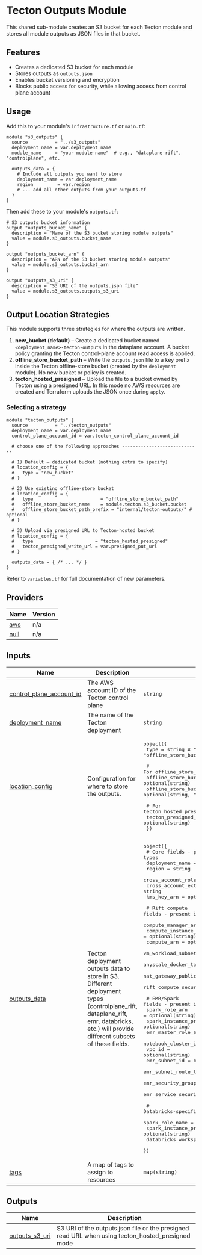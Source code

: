# Tecton Outputs Module

This shared sub-module creates an S3 bucket for each Tecton module and stores all module outputs as JSON files in that bucket.

## Features

- Creates a dedicated S3 bucket for each module
- Stores outputs as `outputs.json`
- Enables bucket versioning and encryption
- Blocks public access for security, while allowing access from control plane account

## Usage

Add this to your module's `infrastructure.tf` or `main.tf`:

```hcl
module "s3_outputs" {
  source          = "../s3_outputs"
  deployment_name = var.deployment_name
  module_name     = "your-module-name"  # e.g., "dataplane-rift", "controlplane", etc.

  outputs_data = {
    # Include all outputs you want to store
    deployment_name = var.deployment_name
    region         = var.region
    # ... add all other outputs from your outputs.tf
  }
}
```

Then add these to your module's `outputs.tf`:

```hcl
# S3 outputs bucket information
output "outputs_bucket_name" {
  description = "Name of the S3 bucket storing module outputs"
  value = module.s3_outputs.bucket_name
}

output "outputs_bucket_arn" {
  description = "ARN of the S3 bucket storing module outputs"
  value = module.s3_outputs.bucket_arn
}

output "outputs_s3_uri" {
  description = "S3 URI of the outputs.json file"
  value = module.s3_outputs.outputs_s3_uri
}
```

## Output Location Strategies

This module supports three strategies for where the outputs are written.

1. **new_bucket (default)** – Create a dedicated bucket named `<deployment_name>-tecton-outputs` in the dataplane account.  A bucket policy granting the Tecton control-plane account read access is applied.
2. **offline_store_bucket_path** – Write the `outputs.json` file to a key prefix inside the Tecton offline-store bucket (created by the `deployment` module).  No new bucket or policy is created.
3. **tecton_hosted_presigned** – Upload the file to a bucket owned by Tecton using a presigned URL.  In this mode no AWS resources are created and Terraform uploads the JSON once during `apply`.

### Selecting a strategy

```hcl
module "tecton_outputs" {
  source          = "../tecton_outputs"
  deployment_name = var.deployment_name
  control_plane_account_id = var.tecton_control_plane_account_id

  # choose one of the following approaches -----------------------------

  # 1) Default – dedicated bucket (nothing extra to specify)
  # location_config = {
  #   type = "new_bucket"
  # }

  # 2) Use existing offline-store bucket
  # location_config = {
  #   type                         = "offline_store_bucket_path"
  #   offline_store_bucket_name    = module.tecton.s3_bucket.bucket
  #   offline_store_bucket_path_prefix = "internal/tecton-outputs/" # optional
  # }

  # 3) Upload via presigned URL to Tecton-hosted bucket
  # location_config = {
  #   type                       = "tecton_hosted_presigned"
  #   tecton_presigned_write_url = var.presigned_put_url
  # }

  outputs_data = { /* ... */ }
}
```

Refer to `variables.tf` for full documentation of new parameters.

<!-- BEGIN_TF_DOCS -->

## Providers

| Name | Version |
|------|---------|
| <a name="provider_aws"></a> [aws](#provider\_aws) | n/a |
| <a name="provider_null"></a> [null](#provider\_null) | n/a |
## Inputs

| Name | Description | Type | Default | Required |
|------|-------------|------|---------|:--------:|
| <a name="input_control_plane_account_id"></a> [control\_plane\_account\_id](#input\_control\_plane\_account\_id) | The AWS account ID of the Tecton control plane | `string` | n/a | yes |
| <a name="input_deployment_name"></a> [deployment\_name](#input\_deployment\_name) | The name of the Tecton deployment | `string` | n/a | yes |
| <a name="input_location_config"></a> [location\_config](#input\_location\_config) | Configuration for where to store the outputs. | <pre>object({<br/>    type = string # "new_bucket", "offline_store_bucket_path", or "tecton_hosted_presigned"<br/>    <br/>    # For offline_store_bucket_path<br/>    offline_store_bucket_name    = optional(string)<br/>    offline_store_bucket_path_prefix = optional(string, "internal/tecton-outputs/")<br/>    <br/>    # For tecton_hosted_presigned<br/>    tecton_presigned_write_url = optional(string)<br/>  })</pre> | <pre>{<br/>  "type": "new_bucket"<br/>}</pre> | no |
| <a name="input_outputs_data"></a> [outputs\_data](#input\_outputs\_data) | Tecton deployment outputs data to store in S3. Different deployment types (controlplane\_rift, dataplane\_rift, emr, databricks, etc.) will provide different subsets of these fields. | <pre>object({<br/>    # Core fields - present in all deployment types<br/>    deployment_name           = string<br/>    region                   = string  <br/>    cross_account_role_arn   = string<br/>    cross_account_external_id = string<br/>    kms_key_arn              = optional(string)<br/><br/>    # Rift compute fields - present in dataplane_rift and dataplane_rift_with_emr<br/>    compute_manager_arn                 = optional(string)<br/>    compute_instance_profile_arn        = optional(string) <br/>    compute_arn                         = optional(string)<br/>    vm_workload_subnet_ids              = optional(list(string))<br/>    anyscale_docker_target_repo         = optional(string)<br/>    nat_gateway_public_ips              = optional(list(string))<br/>    rift_compute_security_group_id      = optional(string)<br/><br/>    # EMR/Spark fields - present in emr and dataplane_rift_with_emr<br/>    spark_role_arn                      = optional(string)<br/>    spark_instance_profile_arn          = optional(string)<br/>    emr_master_role_arn                 = optional(string)<br/>    notebook_cluster_id                 = optional(string)<br/>    vpc_id                              = optional(string)<br/>    emr_subnet_id                       = optional(string)<br/>    emr_subnet_route_table_ids          = optional(list(string))<br/>    emr_security_group_id               = optional(string)<br/>    emr_service_security_group_id       = optional(string)<br/><br/>    # Databricks-specific fields - present in databricks module<br/>    spark_role_name                     = optional(string)<br/>    spark_instance_profile_name         = optional(string)<br/>    databricks_workspace_url            = optional(string)<br/>  })</pre> | n/a | yes |
| <a name="input_tags"></a> [tags](#input\_tags) | A map of tags to assign to resources | `map(string)` | `{}` | no |  
## Outputs

| Name | Description |
|------|-------------|
| <a name="output_outputs_s3_uri"></a> [outputs\_s3\_uri](#output\_outputs\_s3\_uri) | S3 URI of the outputs.json file or the presigned read URL when using tecton\_hosted\_presigned mode |
<!-- END_TF_DOCS -->